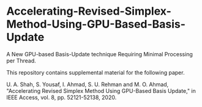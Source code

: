 # Accelerating-Revised-Simplex-Method-Using-GPU-Based-Basis-Update
A New GPU-based Basis-Update technique Requiring Minimal Processing per Thread.

This repository contains supplemental material for the following paper.

U. A. Shah, S. Yousaf, I. Ahmad, S. U. Rehman and M. O. Ahmad, "Accelerating Revised Simplex Method Using GPU-Based Basis Update," in IEEE Access, vol. 8, pp. 52121-52138, 2020.
